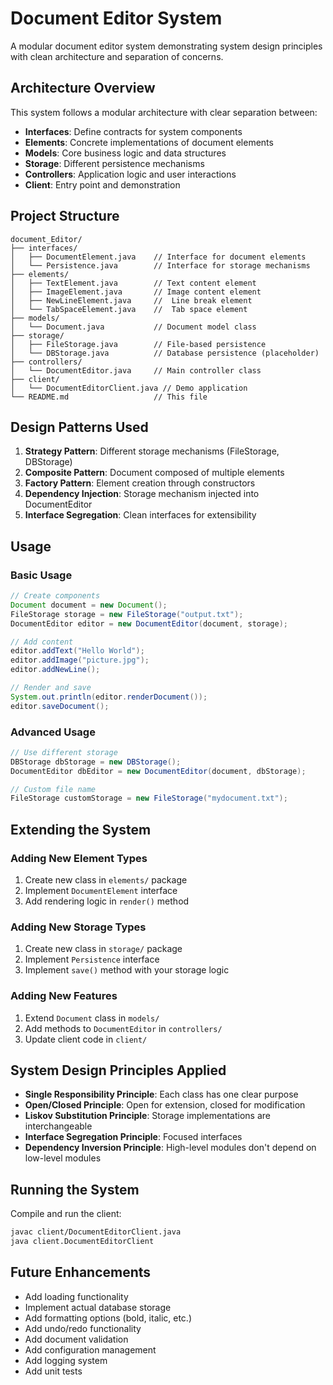 # Document Editor System

A modular document editor system demonstrating system design principles with clean architecture and separation of concerns.

## Architecture Overview

This system follows a modular architecture with clear separation between:

- **Interfaces**: Define contracts for system components
- **Elements**: Concrete implementations of document elements
- **Models**: Core business logic and data structures
- **Storage**: Different persistence mechanisms
- **Controllers**: Application logic and user interactions
- **Client**: Entry point and demonstration

## Project Structure

```
document_Editor/
├── interfaces/
│   ├── DocumentElement.java    // Interface for document elements
│   └── Persistence.java        // Interface for storage mechanisms
├── elements/
│   ├── TextElement.java        // Text content element
│   ├── ImageElement.java       // Image content element
│   ├── NewLineElement.java     //  Line break element
│   └── TabSpaceElement.java    //  Tab space element
├── models/
│   └── Document.java           // Document model class
├── storage/
│   ├── FileStorage.java        // File-based persistence
│   └── DBStorage.java          // Database persistence (placeholder)
├── controllers/
│   └── DocumentEditor.java     // Main controller class
├── client/
│   └── DocumentEditorClient.java // Demo application
└── README.md                   // This file
```

## Design Patterns Used

1. **Strategy Pattern**: Different storage mechanisms (FileStorage, DBStorage)
2. **Composite Pattern**: Document composed of multiple elements
3. **Factory Pattern**: Element creation through constructors
4. **Dependency Injection**: Storage mechanism injected into DocumentEditor
5. **Interface Segregation**: Clean interfaces for extensibility

## Usage

### Basic Usage

```java
// Create components
Document document = new Document();
FileStorage storage = new FileStorage("output.txt");
DocumentEditor editor = new DocumentEditor(document, storage);

// Add content
editor.addText("Hello World");
editor.addImage("picture.jpg");
editor.addNewLine();

// Render and save
System.out.println(editor.renderDocument());
editor.saveDocument();
```

### Advanced Usage

```java
// Use different storage
DBStorage dbStorage = new DBStorage();
DocumentEditor dbEditor = new DocumentEditor(document, dbStorage);

// Custom file name
FileStorage customStorage = new FileStorage("mydocument.txt");
```

## Extending the System

### Adding New Element Types

1. Create new class in `elements/` package
2. Implement `DocumentElement` interface
3. Add rendering logic in `render()` method

### Adding New Storage Types

1. Create new class in `storage/` package
2. Implement `Persistence` interface
3. Implement `save()` method with your storage logic

### Adding New Features

1. Extend `Document` class in `models/`
2. Add methods to `DocumentEditor` in `controllers/`
3. Update client code in `client/`

## System Design Principles Applied

- **Single Responsibility Principle**: Each class has one clear purpose
- **Open/Closed Principle**: Open for extension, closed for modification
- **Liskov Substitution Principle**: Storage implementations are interchangeable
- **Interface Segregation Principle**: Focused interfaces
- **Dependency Inversion Principle**: High-level modules don't depend on low-level modules

## Running the System

Compile and run the client:

```bash
javac client/DocumentEditorClient.java
java client.DocumentEditorClient
```

## Future Enhancements

- Add loading functionality
- Implement actual database storage
- Add formatting options (bold, italic, etc.)
- Add undo/redo functionality
- Add document validation
- Add configuration management
- Add logging system
- Add unit tests

